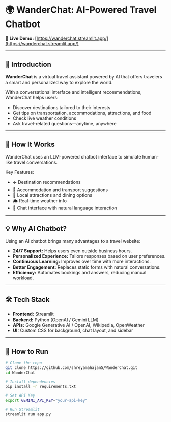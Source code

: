 # 🌍 WanderChat: AI-Powered Travel Chatbot

📍 **Live Demo:** [https://wanderchat.streamlit.app/](https://wanderchat.streamlit.app/)

---

## 🧭 Introduction

**WanderChat** is a virtual travel assistant powered by AI that offers travelers a smart and personalized way to explore the world.

With a conversational interface and intelligent recommendations, WanderChat helps users:

- Discover destinations tailored to their interests
- Get tips on transportation, accommodations, attractions, and food
- Check live weather conditions
- Ask travel-related questions—anytime, anywhere

---

## 🤖 How It Works

WanderChat uses an LLM-powered chatbot interface to simulate human-like travel conversations.

Key Features:
- ✈️ Destination recommendations
- 🏨 Accommodation and transport suggestions
- 📍 Local attractions and dining options
- 🌦️ Real-time weather info
- 💬 Chat interface with natural language interaction

---

## 💡 Why AI Chatbot?

Using an AI chatbot brings many advantages to a travel website:

- **24/7 Support:** Helps users even outside business hours.
- **Personalized Experience:** Tailors responses based on user preferences.
- **Continuous Learning:** Improves over time with more interactions.
- **Better Engagement:** Replaces static forms with natural conversations.
- **Efficiency:** Automates bookings and answers, reducing manual workload.

---

## 🛠️ Tech Stack

- **Frontend:** Streamlit
- **Backend:** Python (OpenAI / Gemini LLM)
- **APIs:** Google Generative AI / OpenAI, Wikipedia, OpenWeather
- **UI:** Custom CSS for background, chat layout, and sidebar

---

## 🚀 How to Run

```bash
# Clone the repo
git clone https://github.com/shreyamahajan5/WanderChat.git
cd WanderChat

# Install dependencies
pip install -r requirements.txt

# Set API Key
export GEMINI_API_KEY="your-api-key"

# Run Streamlit
streamlit run app.py
